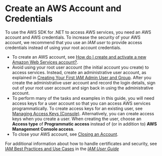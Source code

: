 # Create an AWS Account and Credentials<a name="net-dg-signup"></a>

To use the AWS SDK for \.NET to access AWS services, you need an AWS account and AWS credentials\. To increase the security of your AWS account, we recommend that you use an *IAM user* to provide access credentials instead of using your root account credentials\.
+ To create an AWS account, see [How do I create and activate a new Amazon Web Services account?](https://aws.amazon.com/premiumsupport/knowledge-center/create-and-activate-aws-account)\.
+ Avoid using your root user account \(the initial account you create\) to access services\. Instead, create an administrative user account, as explained in [Creating Your First IAM Admin User and Group](https://docs.aws.amazon.com/IAM/latest/UserGuide/getting-started_create-admin-group.html)\. After you create the administrative user account and record the login details, sign out of your root user account and sign back in using the administrative account\.
+ To perform many of the tasks and examples in this guide, you will need access keys for a user account so that you can access AWS services programmatically\. To create access keys for an existing user, see [Managing Access Keys \(Console\)](https://docs.aws.amazon.com/IAM/latest/UserGuide/id_credentials_access-keys.html#Using_CreateAccessKey)\. Alternatively, you can create access keys when you create a user\. When creating the user, choose an **Access type** of **Programmatic access** instead of \(or in addition to\) **AWS Management Console access**\.
+ To close your AWS account, see [Closing an Account](https://docs.aws.amazon.com/awsaccountbilling/latest/aboutv2/close-account.html)\.

For additional information about how to handle certificates and security, see [IAM Best Practices and Use Cases](https://docs.aws.amazon.com/IAM/latest/UserGuide/IAMBestPracticesAndUseCases.html) in the *[IAM User Guide](https://docs.aws.amazon.com/IAM/latest/UserGuide/)*